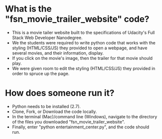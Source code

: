 # What is the "fsn_movie_trailer_website" code?
- This is a movie tailer website built to the specifications of Udacity's Full Stack Web Developer Nanodegree. 
- We the students were required to write python code that works with the styling (HTML/CSS/JS) they provided to open a webpage, and have several movies, and their information, display.
- If you click on the movie's image, then the trailer for that movie should play.
- We were given room to edit the styling (HTML/CSS/JS) they provided in order to spruce up the page.

# How does someone run it?
- Python needs to be installed (2.7).
- Clone, Fork, or Download the code locally.
- In the terminal (Mac)/command line (Windows), navigate to the directory of the files you downloaded "fsn_movie_trailer_website".
- Finally, enter "python entertainment_center.py", and the code should run.